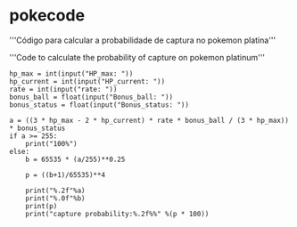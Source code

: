 # pokecode
'''Código para calcular a probabilidade de captura no pokemon platina'''

'''Code to calculate the probability of capture on pokemon platinum'''


    hp_max = int(input("HP_max: "))
    hp_current = int(input("HP_current: "))
    rate = int(input("rate: "))
    bonus_ball = float(input("Bonus_ball: "))
    bonus_status = float(input("Bonus_status: "))

    a = ((3 * hp_max - 2 * hp_current) * rate * bonus_ball / (3 * hp_max)) * bonus_status
    if a >= 255: 
        print("100%")
    else: 
        b = 65535 * (a/255)**0.25

        p = ((b+1)/65535)**4

        print("%.2f"%a)
        print("%.0f"%b)
        print(p)
        print("capture probability:%.2f%%" %(p * 100))
    

